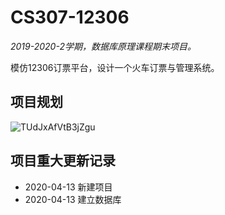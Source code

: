 # CS307-12306
*2019-2020-2学期，数据库原理课程期末项目。*

模仿12306订票平台，设计一个火车订票与管理系统。

## 项目规划
![TUdJxAfVtB3jZgu](https://i.loli.net/2020/04/14/TUdJxAfVtB3jZgu.jpg)

## 项目重大更新记录
* 2020-04-13 新建项目
* 2020-04-13 建立数据库